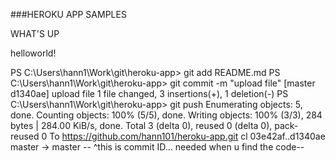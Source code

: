 ###HEROKU APP SAMPLES

WHAT'S UP

helloworld!

PS C:\Users\hann1\Work\git\heroku-app> git add README.md
PS C:\Users\hann1\Work\git\heroku-app> git commit -m "upload file"
[master d1340ae] upload file
 1 file changed, 3 insertions(+), 1 deletion(-)
PS C:\Users\hann1\Work\git\heroku-app> git push
Enumerating objects: 5, done.
Counting objects: 100% (5/5), done.
Writing objects: 100% (3/3), 284 bytes | 284.00 KiB/s, done.
Total 3 (delta 0), reused 0 (delta 0), pack-reused 0
To https://github.com/hann101/heroku-app.git
cl
   03e42af..d1340ae  master -> master
-- ^this is commit ID... needed when u find the code--
   
